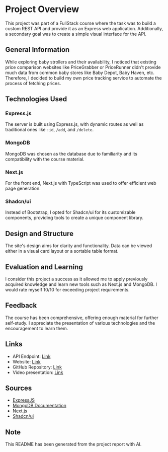# Project Overview

This project was part of a FullStack course where the task was to build a custom REST API and provide it as an Express web application. Additionally, a secondary goal was to create a simple visual interface for the API. 

## General Information

While exploring baby strollers and their availability, I noticed that existing price comparison websites like PriceGrabber or PriceRunner didn't provide much data from common baby stores like Baby Depot, Baby Haven, etc. Therefore, I decided to build my own price tracking service to automate the process of fetching prices.

## Technologies Used

### Express.js
The server is built using Express.js, with dynamic routes as well as traditional ones like `:id`, `/add`, and `/delete`.

### MongoDB
MongoDB was chosen as the database due to familiarity and its compatibility with the course material.

### Next.js
For the front end, Next.js with TypeScript was used to offer efficient web page generation.

### Shadcn/ui
Instead of Bootstrap, I opted for Shadcn/ui for its customizable components, providing tools to create a unique component library.

## Design and Structure

The site's design aims for clarity and functionality. Data can be viewed either in a visual card layout or a sortable table format.

## Evaluation and Learning

I consider this project a success as it allowed me to apply previously acquired knowledge and learn new tools such as Next.js and MongoDB. I would rate myself 10/10 for exceeding project requirements.

## Feedback

The course has been comprehensive, offering enough material for further self-study. I appreciate the presentation of various technologies and the encouragement to learn them.

## Links

- API Endpoint: [Link](https://fullstack-project-2.onrender.com)
- Website: [Link](https://full-stack-project-2.vercel.app/)
- GitHub Repository: [Link](https://github.com/MrYawnie/FullStack-Project-2)
- Video presentation: [Link](https://youtu.be/3pvbwNWuIrU)

## Sources

- [ExpressJS](https://expressjs.com/en/guide/routing.html)
- [MongoDB Documentation](https://www.mongodb.com/docs/)
- [Next.js](https://nextjs.org/)
- [Shadcn/ui](https://ui.shadcn.com/)

## Note

This README has been generated from the project report with AI.